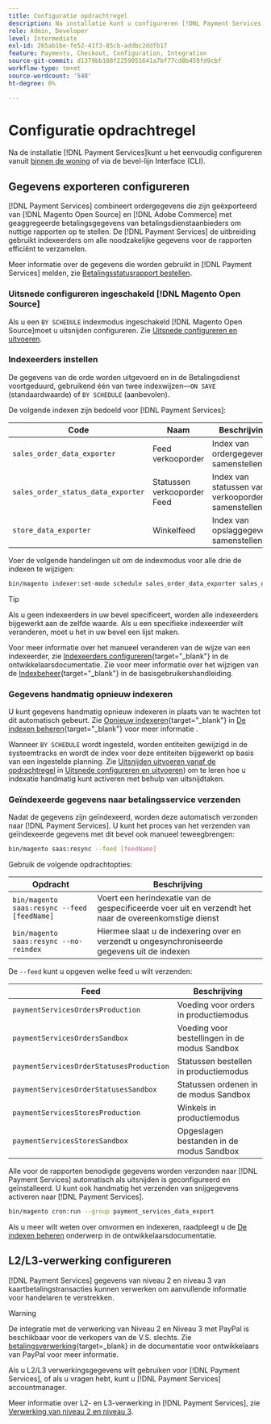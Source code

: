 ```yaml
---
title: Configuratie opdrachtregel
description: Na installatie kunt u configureren [!DNL Payment Services] het gebruiken van de bevel-lijn Interface (CLI).
role: Admin, Developer
level: Intermediate
exl-id: 265ab1be-fe52-41f3-85cb-addbc2ddfb17
feature: Payments, Checkout, Configuration, Integration
source-git-commit: d1379bb108f2259051641a7bf77cd8b459fd9cbf
workflow-type: tm+mt
source-wordcount: '548'
ht-degree: 0%

---
```


# Configuratie opdrachtregel

Na de installatie [!DNL Payment Services]kunt u het eenvoudig configureren vanuit [binnen de woning](payments-home.md) of via de bevel-lijn Interface (CLI).

## Gegevens exporteren configureren

[!DNL Payment Services] combineert ordergegevens die zijn geëxporteerd van [!DNL Magento Open Source] en [!DNL Adobe Commerce] met geaggregeerde betalingsgegevens van betalingsdienstaanbieders om nuttige rapporten op te stellen. De [!DNL Payment Services] de uitbreiding gebruikt indexeerders om alle noodzakelijke gegevens voor de rapporten efficiënt te verzamelen.

Meer informatie over de gegevens die worden gebruikt in [!DNL Payment Services] melden, zie [Betalingsstatusrapport bestellen](order-payment-status.md#data-used-in-the-report).

### Uitsnede configureren ingeschakeld [!DNL Magento Open Source]

Als u een `BY SCHEDULE` indexmodus ingeschakeld [!DNL Magento Open Source]moet u uitsnijden configureren. Zie [Uitsnede configureren en uitvoeren](https://devdocs.magento.com/guides/v2.4/config-guide/cli/config-cli-subcommands-cron.html).

### Indexeerders instellen

De gegevens van de orde worden uitgevoerd en in de Betalingsdienst voortgeduurd, gebruikend één van twee indexwijzen—`ON SAVE` (standaardwaarde) of `BY SCHEDULE` (aanbevolen).

De volgende indexen zijn bedoeld voor [!DNL Payment Services]:

| Code | Naam | Beschrijving |
|    ---    |  ---  |  ---  |
| `sales_order_data_exporter` | Feed verkooporder | Index van ordergegevens samenstellen |
| `sales_order_status_data_exporter` | Statussen verkooporder Feed | Index van statussen van verkooporders samenstellen |
| `store_data_exporter` | Winkelfeed | Index van opslaggegevens samenstellen |

Voer de volgende handelingen uit om de indexmodus voor alle drie de indexen te wijzigen:

```bash
bin/magento indexer:set-mode schedule sales_order_data_exporter sales_order_status_data_exporter store_data_exporter
```

>[!TIP]
>
>Als u geen indexeerders in uw bevel specificeert, worden alle indexeerders bijgewerkt aan de zelfde waarde. Als u een specifieke indexeerder wilt veranderen, moet u het in uw bevel een lijst maken.

Voor meer informatie over het manueel veranderen van de wijze van een indexeerder, zie [Indexeerders configureren](https://devdocs.magento.com/guides/v2.4/config-guide/cli/config-cli-subcommands-index.html#configure-indexers){target="_blank"} in de ontwikkelaarsdocumentatie. Zie voor meer informatie over het wijzigen van de [Indexbeheer](https://docs.magento.com/user-guide/system/index-management.html#change-the-index-mode){target="_blank"} in de basisgebruikershandleiding.

### Gegevens handmatig opnieuw indexeren

U kunt gegevens handmatig opnieuw indexeren in plaats van te wachten tot dit automatisch gebeurt. Zie [Opnieuw indexeren](https://devdocs.magento.com/guides/v2.4/config-guide/cli/config-cli-subcommands-index.html#reindex){target="_blank"} in [De indexen beheren](https://devdocs.magento.com/guides/v2.4/config-guide/cli/config-cli-subcommands-index.html){target="_blank"} voor meer informatie .

Wanneer `BY SCHEDULE` wordt ingesteld, worden entiteiten gewijzigd in de systeemtracks en wordt de index voor deze entiteiten bijgewerkt op basis van een ingestelde planning. Zie [Uitsnijden uitvoeren vanaf de opdrachtregel](https://devdocs.magento.com/guides/v2.4/config-guide/cli/config-cli-subcommands-cron.html#config-cli-cron-group-run) in [Uitsnede configureren en uitvoeren](https://devdocs.magento.com/guides/v2.4/config-guide/cli/config-cli-subcommands-cron.html)) om te leren hoe u indexatie handmatig kunt activeren met behulp van uitsnijdtaken.

### Geïndexeerde gegevens naar betalingsservice verzenden

Nadat de gegevens zijn geïndexeerd, worden deze automatisch verzonden naar [!DNL Payment Services]. U kunt het proces van het verzenden van geïndexeerde gegevens met dit bevel ook manueel teweegbrengen:

```bash
bin/magento saas:resync --feed [feedName]
```

Gebruik de volgende opdrachtopties:

| Opdracht | Beschrijving |
|  ---  |  ---  |
| `bin/magento saas:resync --feed [feedName]` | Voert een herindexatie van de gespecificeerde voer uit en verzendt het naar de overeenkomstige dienst |
| `bin/magento saas:resync --no-reindex` | Hiermee slaat u de indexering over en verzendt u ongesynchroniseerde gegevens uit de indexen |

De `--feed` kunt u opgeven welke feed u wilt verzenden:

| Feed | Beschrijving |
|  ---  |  ---  |
| `paymentServicesOrdersProduction` | Voeding voor orders in productiemodus |
| `paymentServicesOrdersSandbox` | Voeding voor bestellingen in de modus Sandbox |
| `paymentServicesOrderStatusesProduction` | Statussen bestellen in productiemodus |
| `paymentServicesOrderStatusesSandbox` | Statussen ordenen in de modus Sandbox |
| `paymentServicesStoresProduction` | Winkels in productiemodus |
| `paymentServicesStoresSandbox` | Opgeslagen bestanden in de modus Sandbox |

Alle voor de rapporten benodigde gegevens worden verzonden naar [!DNL Payment Services] automatisch als uitsnijden is geconfigureerd en geïnstalleerd. U kunt ook handmatig het verzenden van snijgegevens activeren naar [!DNL Payment Services].

```bash
bin/magento cron:run --group payment_services_data_export
```

Als u meer wilt weten over omvormen en indexeren, raadpleegt u de [De indexen beheren](https://devdocs.magento.com/guides/v2.4/config-guide/cli/config-cli-subcommands-index.html) onderwerp in de ontwikkelaarsdocumentatie.

## L2/L3-verwerking configureren

[!DNL Payment Services] gegevens van niveau 2 en niveau 3 van kaartbetalingstransacties kunnen verwerken om aanvullende informatie voor handelaren te verstrekken.

>[!WARNING]
>
> De integratie met de verwerking van Niveau 2 en Niveau 3 met PayPal is beschikbaar voor de verkopers van de V.S. slechts. Zie [betalingsverwerking](https://developer.paypal.com/docs/checkout/advanced/processing/){target=_blank} in de documentatie voor ontwikkelaars van PayPal voor meer informatie.

Als u L2/L3 verwerkingsgegevens wilt gebruiken voor [!DNL Payment Services], of als u vragen hebt, kunt u [!DNL Payment Services] accountmanager.

Meer informatie over L2- en L3-verwerking in [!DNL Payment Services], zie [Verwerking van niveau 2 en niveau 3](levels-card-payment-transactions.md).
